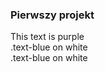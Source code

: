 ### Pierwszy projekt
<div class="text-red">
  This text is purple
  <div class="text-blue mb-2">
  .text-blue on white
</div>
</div>

<div class="text-blue mb-2">
  .text-blue on white
</div>
